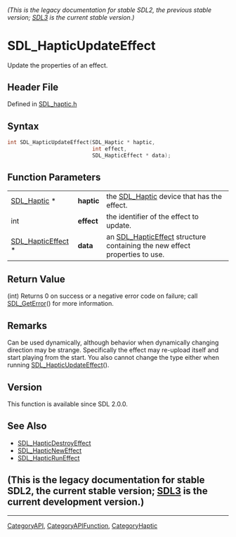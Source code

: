###### (This is the legacy documentation for stable SDL2, the previous stable version; [SDL3](https://wiki.libsdl.org/SDL3/) is the current stable version.)
# SDL_HapticUpdateEffect

Update the properties of an effect.

## Header File

Defined in [SDL_haptic.h](https://github.com/libsdl-org/SDL/blob/SDL2/include/SDL_haptic.h)

## Syntax

```c
int SDL_HapticUpdateEffect(SDL_Haptic * haptic,
                           int effect,
                           SDL_HapticEffect * data);
```

## Function Parameters

|                                        |            |                                                                                                |
| -------------------------------------- | ---------- | ---------------------------------------------------------------------------------------------- |
| [SDL_Haptic](SDL_Haptic) *             | **haptic** | the [SDL_Haptic](SDL_Haptic) device that has the effect.                                       |
| int                                    | **effect** | the identifier of the effect to update.                                                        |
| [SDL_HapticEffect](SDL_HapticEffect) * | **data**   | an [SDL_HapticEffect](SDL_HapticEffect) structure containing the new effect properties to use. |

## Return Value

(int) Returns 0 on success or a negative error code on failure; call
[SDL_GetError](SDL_GetError)() for more information.

## Remarks

Can be used dynamically, although behavior when dynamically changing
direction may be strange. Specifically the effect may re-upload itself and
start playing from the start. You also cannot change the type either when
running [SDL_HapticUpdateEffect](SDL_HapticUpdateEffect)().

## Version

This function is available since SDL 2.0.0.

## See Also

- [SDL_HapticDestroyEffect](SDL_HapticDestroyEffect)
- [SDL_HapticNewEffect](SDL_HapticNewEffect)
- [SDL_HapticRunEffect](SDL_HapticRunEffect)


## (This is the legacy documentation for stable SDL2, the current stable version; [SDL3](https://wiki.libsdl.org/SDL3/) is the current development version.)



----
[CategoryAPI](CategoryAPI), [CategoryAPIFunction](CategoryAPIFunction), [CategoryHaptic](CategoryHaptic)

